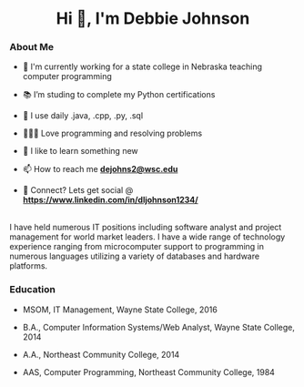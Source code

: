 <h1 align="center">Hi 👋, I'm Debbie Johnson</h1>
<h3>About Me</h3>

- 🏦 I'm currently working for a state college in Nebraska teaching computer programming

- 📚 I’m studing to complete my Python certifications

- 🤔 I use daily .java, .cpp, .py, .sql

- 👨🏻‍💻 Love programming and resolving problems

- 🧠 I like to learn something new

- 📫 How to reach me **dejohns2@wsc.edu**

- 💬 Connect? Lets get social @ **https://www.linkedin.com/in/dljohnson1234/**

<br/>
I have held numerous IT positions including software analyst and project management for world market leaders. I have a wide range of technology experience ranging from microcomputer support to programming in numerous languages utilizing a variety of databases and hardware platforms. 
<br/>

<h3>Education</h3>

- MSOM, IT Management, Wayne State College, 2016

- B.A., Computer Information Systems/Web Analyst, Wayne State College, 2014

- A.A., Northeast Community College, 2014

- AAS, Computer Programming, Northeast Community College, 1984

